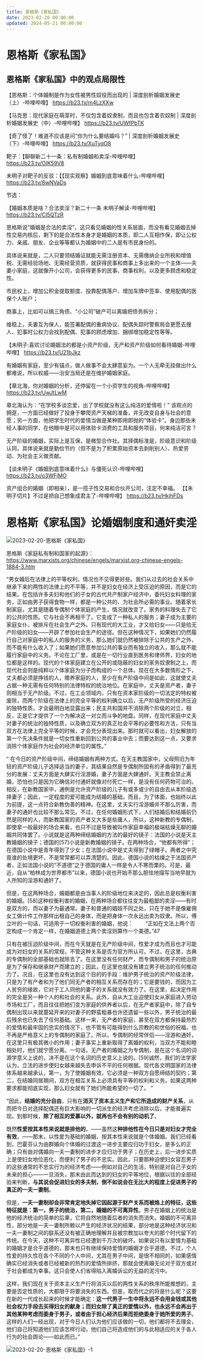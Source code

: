 ```yaml
---
title: 恩格斯《家私国》
date: 2023-02-20 00:00:00
updated: 2024-05-21 00:00:00
---
```


# 恩格斯《家私国》

## 恩格斯《家私国》中的观点局限性

【恩格斯：个体婚制是作为女性被男性奴役而出现的 | 深度剖析婚姻发展史（上）-哔哩哔哩】 https://b23.tv/m4LzXXw

【马克思：现代家庭在萌芽时，不仅包含着奴隶制，而且也包含着农奴制 | 深度剖析婚姻发展史（中）-哔哩哔哩】 https://b23.tv/UWfPbTK

【奇了怪了！难道不应该是问“你为什么要结婚吗？” | 深度剖析婚姻发展史（下）-哔哩哔哩】 https://b23.tv/XuTvqO8

靶子：【聊聊新二十一条：私有制婚姻和卖淫-哔哩哔哩】 https://b23.tv/OIK59V8

未明子对靶子的反驳：【【现实观察】婚姻到底意味着什么-哔哩哔哩】 https://b23.tv/8wNVaDs

节选：

【婚姻本质是啥？合法卖淫？新二十一条 未明子解读-哔哩哔哩】 https://b23.tv/Cl5QTzR

恩格斯说“婚姻是合法的卖淫”，这只看见婚姻的性关系层面，而没有看见婚姻去掉性交易内核后，剩下的是合法性本身才是婚姻的本质，即二人互相作保，即让公权力、亲戚、朋友、企业等等都认为婚姻中的二人是有市民身份的。

具体说来就是，二人只要领结婚证就能无需注册资本、无需缴纳企业所税和增值税、无需经验场地、无需经营资质，就获得民事和商事上多出来的一个主体——夫妻小家庭，这就像开小公司，会获得更多的民事、商事权利，以及更多顾虑和稳定性。

市民权上，增加公积金提取额度、投靠配偶落户、增加车牌中签率、使用配偶的医保个人账户；

商事上，比如可以搞三角债、“小公司”破产可以离婚把债务拆分；

维稳上，夫妻互为保人，能签署配偶的重病协议、配偶失踪时警察局会更愿去搜人、犯事时公权力会找到配偶、犯事的顾虑增加、捆绑增加稳定性等等。

【未明子:喜欢讨论婚姻法的都是小资产阶级，无产和资产阶级如何看待婚姻-哔哩哔哩】 https://b23.tv/U21bJkz

有婚姻有家庭，至少有锚点，做人做事不会太肆意妄为。一个人无牵无挂做出什么都难说，所以权威——治安当局还是在维护婚姻家庭。

【章北海，你对婚姻的分析，还停留在一个小资学生的视角-哔哩哔哩】 https://b23.tv/UwJtLwM

章北海认为：“在学校多谈恋爱，出了学校就没有这么纯洁的爱情啦！”
该观点的拥趸，一方面已经做好了投身于攀爬资产天梯的准备，并无改变自身与社会的意愿；另一方面，他把学生时代的爱情当做是某种即用即抛的“体验卡”。身边那些未经人事的同学，在他眼中是可以用体验卡消费的工具和服务项目，何来纯洁可言？

无产阶级的婚姻，实际上是互保，是微型合作社。其择偶标准是，阶级意识和阶级认同，具体说来就是勤俭节约（但不是为了积累原始资本去剥削别人）、热爱劳动、为社会主义做贡献。

【谈未明子《婚姻到底意味着什么》与僵死认识-哔哩哔哩】 https://b23.tv/o3WFjMO

资产组合的婚姻（即相亲），是一揽子性交易和合伙开公司，注定不幸福。
【【未明子切片】不过是把自己想象成君主了-哔哩哔哩】 https://b23.tv/HkjhFDs

# 恩格斯《家私国》论婚姻制度和通奸卖淫

![2023-02-20-恩格斯《家私国》](assets/2023-02-20-恩格斯《家私国》.jpeg)

恩格斯《家庭私有制和国家的起源》：
https://www.marxists.org/chinese/engels/marxist.org-chinese-engels-1884-3.htm

“男女婚后在法律上的平等权利，情况也不见得更好些。我们从过去的社会关系中继承下来的两性的法律上的不平等，并不是妇女在经济上受压迫的原因，而是它的结果。在包括许多夫妇和他们的子女的古代共产制家户经济中，委托妇女料理的家务，正如由男子获得食物一样，都是一种公共的、为社会所必需的事业。随着家长制家庭，尤其是随着专偶制个体家庭的产生，情况就改变了。家务的料理失去了它的公共的性质。它与社会不再相干了。它变成了一种私人的服务；妻子成为主要的家庭女仆，被排斥在社会生产之外。只有现代的大工业，才又给妇女——只是给无产阶级的妇女——开辟了参加社会生产的途径。但在这种情况下，如果她们仍然履行自己对家庭中的私人的服务的义务，那么她们就仍然被排除于公共的生产之外，而不能有什么收入了；如果她们愿意参加公共的事业而有独立的收入，那么就不能履行家庭中的义务。不论在工厂里，或是在一切行业直到医务和律师界，妇女的地位都是这样的。现代的个体家庭建立在公开的或隐蔽的妇女的家务奴隶制之上，而现代社会则是纯粹以个体家庭为分子而构成的一个总体。现在在大多数情形之下，丈夫都必须是挣钱的人，赡养家庭的人，至少在有产阶级中间是如此，这就使丈夫占据一种无需有任何特别的法律特权的统治地位。在家庭中，丈夫是资产者，妻子则相当于无产阶级。不过，在工业领域内，只有在资本家阶级的一切法定的特权被废除，而两个阶级在法律上的完全平等的权利确立以后，无产阶级所受的经济压迫的独特性质，才会最明白地显露出来；民主共和国并不消除两个阶级的对立，相反，正是它才提供了一个为解决这一对立而斗争的地盘。同样，在现代家庭中丈夫对妻子的统治的独特性质，以及确立双方的真正社会平等的必要性和方法，只有当双方在法律上完全平等的时候，才会充分表现出来。那时就可以看出，妇女解放的第一个先决条件就是一切女性重新回到公共的事业中去；而要达到这一点，又要求消除个体家庭作为社会的经济单位的属性。”

“
在今日的资产阶级中间，缔结婚姻有两种方式。在天主教国家中，父母照旧为年轻的资产阶级儿子选择适当的妻子，其结果自然是专偶制所固有的矛盾得到了最充分的发展：丈夫方面是大肆实行淫游婚，妻子方面是大肆通奸。天主教会禁止离婚，恐怕也只是因为它确信对付通奸就像对付死亡一样，是没有任何药物可治的。相反，在新教国家中，通例是允许资产阶级的儿子有或多或少的自由去从本阶级选择妻子；因此，一定程度的爱可能成为结婚的基础，而且，为了体面，也始终以此为前提，这一点符合新教伪善的精神。在这里，丈夫实行淫游婚并不那么厉害，而妻子的通奸也比较不那么常见。不过，在任何婚姻形式下，人们结婚后和结婚前仍然是同样的人，而新教国家的资产者又大多是些庸人，所以，这种新教的专偶制，即使拿一般最好的场合来看，也只不过是导致被叫作家庭幸福的极端枯燥无聊的婚姻共同体罢了。小说就是这两种缔结婚姻的方法的最好的镜子：法国的小说是天主教婚姻的镜子；德国的[57]小说是新教婚姻的镜子。在两种场合，“他都有所得”；在德国小说中是青年得到了少女；在法国小说中是丈夫得到了绿帽子。两者之中究竟谁的处境更坏，不是常常都可以弄清楚的。因此，德国小说的枯燥之于法国资产者，正如法国小说的“不道德”之于德国的庸人一样是令人不寒而栗的。可是，最近，自从“柏林成为世界都市”以来，德国小说也开始不那么胆怯地描写当地早就为人所知的淫游和通奸了。

但是，在这两种场合，婚姻都是由当事人的阶级地位来决定的，因此总是权衡利害的婚姻。[58]这种权衡利害的婚姻，在两种场合都往往变为最粗鄙的卖淫——有时是双方的，而以妻子为最通常。妻子和普通的娼妓不同之处，只在于她不是像雇佣女工做计件工作那样出租自己的身体，而是把身体一次永远出卖为奴隶。所以，傅立叶的一句话，可适用于一切权衡利害的婚姻，他说：
　　“正如在文法上两个否定构成一个肯定一样，在婚姻道德上两个卖淫则算作一个美德。”47

只有在被压迫阶级中间，而在今天就是在无产阶级中间，性爱才成为而且也才可能成为对妇女的关系的常规，不管这种关系是否为官方所认可。不过，在这里，古典的专偶制的全部基础也就除去了。在这里没有任何财产，而专偶制和男子的统治原是为了保存和继承财产而建立的；因此，在这里也就没有建立男子统治的任何推动力了。况且，在这里也没有达到这个目的的手段：维护男子统治的资产阶级法律，只是为了有产者和为了他们同无产者的相互关系而存在的；它是要钱的，而因为工人贫穷的缘故，它对于工人同他的妻子的关系就没有效力了。在这里，起决定作用的完全是另一种个人的和社会的关系。此外，自从大工业迫使妇女从家庭进入劳动市场和工厂，而且往往把她们变为家庭的供养者以后，在无产者家庭中，除了自专偶制出现以来就蔓延开来的对妻子的野蛮粗暴也许还遗留一些以外，男子统治的最后残余也已失去了任何基础。这样一来，无产者的家庭，甚至在双方都保持最热烈的爱情和最牢固的忠实的情况下，也不管有可能得到什么宗教的和世俗的祝福，也不再是严格意义上的专偶制的家庭了。所以，专偶制的经常伴侣——淫游和通奸，在这里只有极其微小的作用；妻子事实上重新取得了离婚的权利，当双方不能和睦相处时，他们就宁愿分离。一句话，无产者的婚姻之为专偶制，是在这个名词的词源学意义上说的，决不是在这个名词的历史意义上说的。[59]诚然，我们的法学家认为，立法的进步使妇女越来越失去申诉不平的任何根据。现代各文明国家的法律体系越来越承认，第一，为了使婚姻有效，它必须是一种双方自愿缔结的契约；第二，在结婚同居期间，双方在相互关系上必须具有平等的权利和义务。如果这两种要求都能彻底实现，那么妇女就有了她们所能希望的一切了。
”

“因此，**结婚的充分自由**，只有在**消灭了资本主义生产和它所造成的财产关系**，从而把今日对选择配偶还有巨大影响的一切派生的经济考虑消除以后，才能普遍实现。到那时候，**除了相互的爱慕以外，就再也不会有别的动机了**。

既然**性爱按其本性来说就是排他的**，——虽然这**种排他性在今日只是对妇女才完全有效**，——那末，以性爱为基础的婚姻，按其本性来说就是个体婚姻。我们已经看到，巴霍芬认为由群婚向个体婚的过渡这一进步主要应归功于妇女，是多么的正确；只有由对偶婚向一夫一妻制的进步才应归功于男子；在历史上，后一进步实质上是使妇女地位恶化，而便利了男子的不忠实。因此，只要那种迫使妇女容忍男子的这些通常的不忠实行为的经济考虑——例如对自己的生活，特别是对自己子女的未来的担心——一旦消失，那末由此而达到的妇女的平等地位，根据以往的全部经验来判断，**与其说会促进妇女的多夫制，倒不如说会在无比大的程度上促进男子的真正的一夫一妻制**。

但是，**一夫一妻制却会非常肯定地失掉它因起源于财产关系而被烙上的特征，这些特征就是：第一，男子的统治，第二，婚姻的不可离异性**。男子在婚姻上的统治是他的经济统治的简单的后果，它将自然地随着后者的消失而消失。婚姻的不可离异性，部分地是一夫一妻制所赖以产生的经济状况的结果，部分地是这种经济状况和一夫一妻制之间的联系还没有被正确地理解并且被宗教加以夸大的那个时代留下的传统。在今天，这种不可离异性已经遭到千万次的破坏。如果说只有以爱情为基础的婚姻才是合乎道德的，那末也只有继续保持爱情的婚姻才合乎道德。不过，个人性爱的持久性在各个不同的个人中间，尤其在男子中间，是很不相同的，如果感情确实已经消失或者已经被新的热烈的爱情所排挤，那就会使离婚无论对于双方或对于社会都成为幸事。这只会使人们省得陷入离婚诉讼的无益的泥污中。

这样，我们现在关于资本主义生产行将消灭以后的两性关系的秩序所能推想的，主要是否定性质的，大都限于将要消失的东西。但是，取而代之的将是什么呢？这要在新的一代成长起来的时候才能确定：**这一代男子一生中将永远不会用金钱或其他社会权力手段去买得妇女的献身；而妇女除了真正的爱情以外，也永远不会再出于其他某种考虑而委身于男子，或者由于担心经济后果而拒绝委身于她所爱的男子**。这样的人们一经出现，对于今日人们认为他们应该做的一切，他们都将不去理会，他们自己将知道他们应该怎样行动，他们自己将造成他们的与此相适应的关于各人行为的社会舆论——如此而已。”

![2023-02-20-恩格斯《家私国》-1](assets/2023-02-20-恩格斯《家私国》-1.jpeg)

